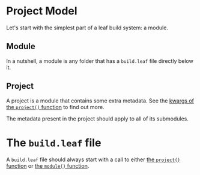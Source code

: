 # Project Model

Let's start with the simplest part of a leaf build system: a module.

## Module

In a nutshell, a module is any folder that has a `build.leaf` file directly below it.

## Project

A project is a module that contains some extra metadata.
See the [kwargs of the `project()` function]() to find out more.

The metadata present in the project should apply to all of its submodules.

# The `build.leaf` file

A `build.leaf` file should always start with a call to either
[the `project()` function](reference/functions/project_and_module/project.md) or
[the `module()` function](reference/functions/project_and_module/module.md).

 